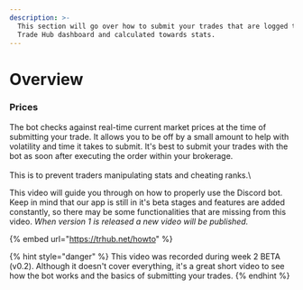 ```yaml
---
description: >-
  This section will go over how to submit your trades that are logged to your
  Trade Hub dashboard and calculated towards stats.
---
```


# Overview

### Prices

The bot checks against real-time current market prices at the time of submitting your trade. It allows you to be off by a small amount to help with volatility and time it takes to submit. It's best to submit your trades with the bot as soon after executing the order within your brokerage.\
\
This is to prevent traders manipulating stats and cheating ranks.\


This video will guide you through on how to properly use the Discord bot. Keep in mind that our app is still in it's beta stages and features are added constantly, so there may be some functionalities that are missing from this video. _When version 1 is released a new video will be published._

{% embed url="https://trhub.net/howto" %}

{% hint style="danger" %}
This video was recorded during week 2 BETA (v0.2). Although it doesn't cover everything, it's a great short video to see how the bot works and the basics of submitting your trades.
{% endhint %}
